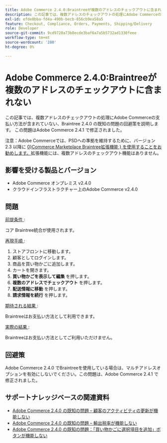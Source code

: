```yaml
---
title: Adobe Commerce 2.4.0:Braintreeが複数のアドレスのチェックアウトに含まれない
description: この記事では、複数アドレスのチェックアウトの処理にAdobe Commerceの支払い方法が含まれていない、Braintree 2.4.0 の既知の問題の回避策を説明します。 この問題はAdobe Commerce 2.4.1 で修正されました。
exl-id: efde0bba-fd4a-490b-becb-856cb9ea58a5
feature: Checkout, Compliance, Orders, Payments, Shipping/Delivery
role: Developer
source-git-commit: 9cd9720a73b8ecde3baf6a7a5b5732ad1330feee
workflow-type: tm+mt
source-wordcount: '280'
ht-degree: 0%

---
```


# Adobe Commerce 2.4.0:Braintreeが複数のアドレスのチェックアウトに含まれない

この記事では、複数アドレスのチェックアウトの処理にAdobe Commerceの支払い方法が含まれていない、Braintree 2.4.0 の既知の問題の回避策を説明します。 この問題はAdobe Commerce 2.4.1 で修正されました。

注意：Adobe Commerceでは、PSDへの準拠を維持するために、バージョン 2.3 以降に [0&rbrace;Commerce Marketplace Braintree拡張機能 &rbrace; を使用することをお勧めします。 &#x200B;](https://marketplace.magento.com/paypal-module-braintree.html)拡張機能には、複数アドレスのチェックアウト機能はありません。

## 影響を受ける製品とバージョン

* Adobe Commerce オンプレミス v2.4.0
* クラウドインフラストラクチャー上のAdobe Commerce v2.4.0

## 問題

<u> 前提条件 </u>:

コア Braintree統合が使用されます。

<u> 再現手順 </u>:

1. ストアフロントに移動します。
1. 顧客としてログインします。
1. 商品を買い物かごに追加します。
1. カートを開きます。
1. **買い物かごを表示して編集** を押します。
1. **複数のアドレスでチェックアウト** を押します。
1. **配送情報に移動** を押します。
1. **請求情報を続行** を押します。

<u> 期待される結果 </u>:

Braintreeはお支払い方法として利用できます。

<u> 実際の結果 </u>:

Braintreeはお支払い方法としてご利用いただけません。

## 回避策

Adobe Commerce 2.4.0 でBraintreeを使用している場合は、マルチアドレスオプションを有効にしないでください。この問題は、Adobe Commerce 2.4.1 で修正されました。

## サポートナレッジベースの関連資料

* [Adobe Commerce 2.4.0 の既知の問題 – 顧客のアクティビティの更新が機能しない](/help/troubleshooting/miscellaneous/magento-2-4-0-refresh-on-customer-activities-does-not-work.md)
* [Adobe Commerce 2.4.0 の既知の問題 – 輸出税率が機能しない](/help/troubleshooting/miscellaneous/magento-2-4-0-known-issue-export-tax-rates-does-not-work.md)
* [Adobe Commerce 2.4.0 の既知の問題：「買い物かごに選択項目を追加」ボタンが機能しない](/help/troubleshooting/miscellaneous/magento-2-4-0-add-selections-to-my-cart-does-not-work.md)
